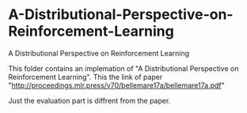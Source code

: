 # A-Distributional-Perspective-on-Reinforcement-Learning
A Distributional Perspective on Reinforcement Learning

This folder contains an implemation of "A Distributional Perspective on Reinforcement Learning". 
This the link of paper "http://proceedings.mlr.press/v70/bellemare17a/bellemare17a.pdf"

Just the evaluation part is diffrent from the paper.
